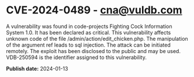 # CVE-2024-0489 - cna@vuldb.com

A vulnerability was found in code-projects Fighting Cock Information System 1.0. It has been declared as critical. This vulnerability affects unknown code of the file /admin/action/edit_chicken.php. The manipulation of the argument ref leads to sql injection. The attack can be initiated remotely. The exploit has been disclosed to the public and may be used. VDB-250594 is the identifier assigned to this vulnerability.

**Publish date:** 2024-01-13
